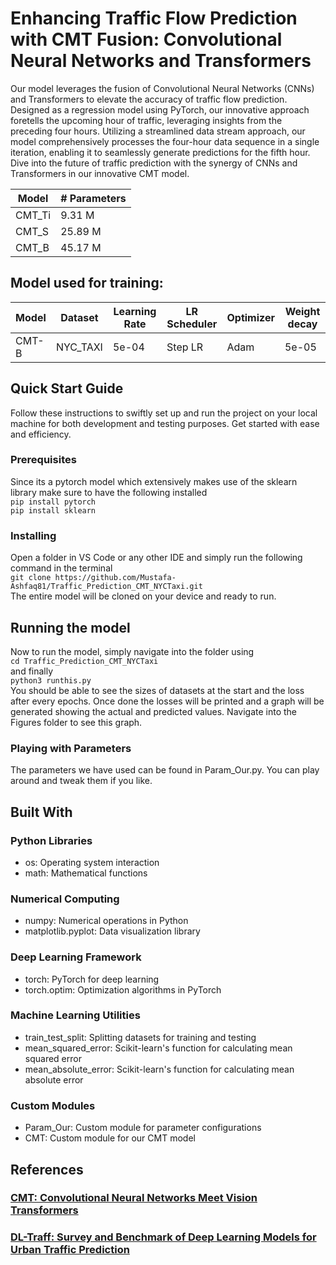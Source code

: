 # Enhancing Traffic Flow Prediction with CMT Fusion: Convolutional Neural Networks and Transformers

Our model leverages the fusion of Convolutional Neural Networks (CNNs) and Transformers to elevate the accuracy of traffic flow prediction. Designed as a regression model using PyTorch, our innovative approach foretells the upcoming hour of traffic, leveraging insights from the preceding four hours. Utilizing a streamlined data stream approach, our model comprehensively processes the four-hour data sequence in a single iteration, enabling it to seamlessly generate predictions for the fifth hour. Dive into the future of traffic prediction with the synergy of CNNs and Transformers in our innovative CMT model.

| Model         | # Parameters |
|---------------|--------------|
| CMT_Ti        | 9.31 M       |
| CMT_S         | 25.89 M      |
| CMT_B         | 45.17 M      |

## Model used for training:
| Model  | Dataset  | Learning Rate | LR Scheduler | Optimizer | Weight decay |
|--------|----------|---------------|--------------|-----------|--------------|
| CMT-B  | NYC_TAXI | 5e-04         | Step LR      | Adam      | 5e-05        |

## Quick Start Guide

Follow these instructions to swiftly set up and run the project on your local machine for both development and testing purposes. Get started with ease and efficiency.

### Prerequisites

Since its a pytorch model which extensively makes use of the sklearn library make sure to have the following installed     
```pip install pytorch```      
```pip install sklearn```

### Installing

Open a folder in VS Code or any other IDE and simply run the following command in the terminal     
```git clone https://github.com/Mustafa-Ashfaq81/Traffic_Prediction_CMT_NYCTaxi.git```       
The entire model will be cloned on your device and ready to run.

## Running the model

Now to run the model, simply navigate into the folder using           
```cd Traffic_Prediction_CMT_NYCTaxi```     
and finally     
```python3 runthis.py```        
You should be able to see the sizes of datasets at the start and the loss after every epochs. Once done the losses will be printed and a graph will be generated showing the actual and predicted values. Navigate into the Figures folder to see this graph.

### Playing with Parameters

The parameters we have used can be found in Param_Our.py. You can play around and tweak them if you like.

## Built With
### Python Libraries
- os: Operating system interaction      
- math: Mathematical functions   
### Numerical Computing
- numpy: Numerical operations in Python   
- matplotlib.pyplot: Data visualization library  
### Deep Learning Framework
- torch: PyTorch for deep learning    
- torch.optim: Optimization algorithms in PyTorch 
### Machine Learning Utilities
- train_test_split: Splitting datasets for training and testing
- mean_squared_error: Scikit-learn's function for calculating mean squared error
- mean_absolute_error: Scikit-learn's function for calculating mean absolute error
### Custom Modules
- Param_Our: Custom module for parameter configurations
- CMT: Custom module for our CMT model

## References
### [CMT: Convolutional Neural Networks Meet Vision Transformers](https://arxiv.org/abs/2107.06263v2)
### [DL-Traff: Survey and Benchmark of Deep Learning Models for Urban Traffic Prediction](https://arxiv.org/abs/2108.09091)
